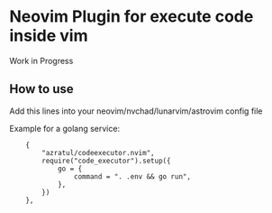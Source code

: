 # Neovim Plugin for execute code inside vim

Work in Progress

## How to use

Add this lines into your neovim/nvchad/lunarvim/astrovim config file

Example for a golang service:


```
    {
        "azratul/codeexecutor.nvim",
        require("code_executor").setup({
            go = {
                command = ". .env && go run",
            },
        })
    },
```
